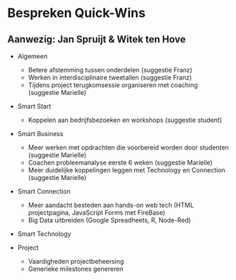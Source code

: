# Bespreken Quick-Wins

## Aanwezig: Jan Spruijt & Witek ten Hove

- Algemeen
   - Betere afstemming tussen onderdelen (suggestie Franz)
   - Werken in interdisciplinaire tweetallen (suggestie Franz)
   - Tijdens project terugkomsessie organiseren met coaching (suggestie Marielle)

- Smart Start
   - Koppelen aan bedrijfsbezoeken en workshops (suggestie student)

- Smart Business
   - Meer werken met opdrachten die voorbereid worden door studenten (suggestie Marielle)
   - Coachen probleemanalyse eerste 6 weken (suggestie Marielle)
   - Meer duidelijke koppelingen leggen met Technology en Connection (suggestie Marielle)
   

- Smart Connection
   - Meer aandacht besteden aan hands-on web tech (HTML projectpagina, JavaScript Forms met FireBase)
   - Big Data uitbreiden (Google Spreadheets, R, Node-Red)

- Smart Technology

- Project
   - Vaardigheden projectbeheersing
   - Generieke milestones genereren
